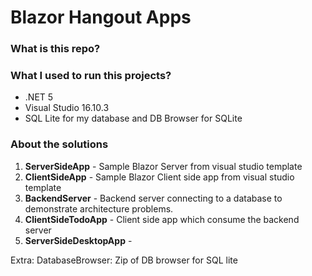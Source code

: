 # Blazor Hangout Apps

### What is this repo?

### What I used to run this projects?
* .NET 5
* Visual Studio 16.10.3
* SQL Lite for my database and DB Browser for SQLite

### About the solutions


1) **ServerSideApp** - Sample Blazor Server from visual studio template
2) **ClientSideApp** - Sample Blazor Client side app from visual studio template
3) **BackendServer** - Backend server connecting to a database to demonstrate architecture problems. 
4) **ClientSideTodoApp** - Client side app which consume the backend server
5) **ServerSideDesktopApp** - 

Extra: DatabaseBrowser: Zip of DB browser for SQL lite



